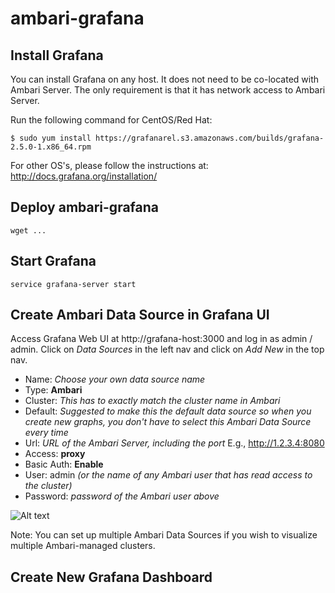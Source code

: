 # ambari-grafana

Install Grafana
---------------

You can install Grafana on any host.  It does not need to be co-located with Ambari Server.  The only requirement is that it has network access to Ambari Server.

Run the following command for CentOS/Red Hat:

```
$ sudo yum install https://grafanarel.s3.amazonaws.com/builds/grafana-2.5.0-1.x86_64.rpm
```

For other OS's, please follow the instructions at: http://docs.grafana.org/installation/

Deploy ambari-grafana
---
```
wget ...
```

Start Grafana
---
```
service grafana-server start
```

Create Ambari Data Source in Grafana UI
---
Access Grafana Web UI at http://grafana-host:3000 and log in as admin / admin.
Click on *Data Sources* in the left nav and click on *Add New* in the top nav.

* Name: *Choose your own data source name*
* Type: **Ambari**
* Cluster: *This has to exactly match the cluster name in Ambari*
* Default: *Suggested to make this the default data source so when you create new graphs, you don't have to select this Ambari Data Source every time*
* Url: *URL of the Ambari Server, including the port*  E.g., http://1.2.3.4:8080
* Access: **proxy**
* Basic Auth: **Enable**
* User: admin *(or the name of any Ambari user that has read access to the cluster)*
* Password: *password of the Ambari user above*

![Alt text](https://raw.githubusercontent.com/u39kun/ambari-grafana/master/screenshots/adding-ambari-data-source-to-grafana.png "Ading Ambari Data Source to Grafana")

Note: You can set up multiple Ambari Data Sources if you wish to visualize multiple Ambari-managed clusters.

Create New Grafana Dashboard
---





